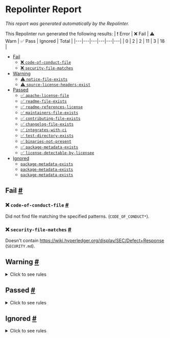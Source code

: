 # Repolinter Report

*This report was generated automatically by the Repolinter.*

This Repolinter run generated the following results:
| ❗  Error | ❌  Fail | ⚠️  Warn | ✅  Pass | Ignored | Total |
|---|---|---|---|---|---|
| 0 | 2 | 2 | 11 | 3 | 18 |

- [Fail](#user-content-fail)
  - [❌ `code-of-conduct-file`](#user-content--code-of-conduct-file)
  - [❌ `security-file-matches`](#user-content--security-file-matches)
- [Warning](#user-content-warning)
  - [⚠️ `notice-file-exists`](#user-content--notice-file-exists)
  - [⚠️ `source-license-headers-exist`](#user-content--source-license-headers-exist)
- [Passed](#user-content-passed)
  - [✅ `apache-license-file`](#user-content--apache-license-file)
  - [✅ `readme-file-exists`](#user-content--readme-file-exists)
  - [✅ `readme-references-license`](#user-content--readme-references-license)
  - [✅ `maintainers-file-exists`](#user-content--maintainers-file-exists)
  - [✅ `contributing-file-exists`](#user-content--contributing-file-exists)
  - [✅ `changelog-file-exists`](#user-content--changelog-file-exists)
  - [✅ `integrates-with-ci`](#user-content--integrates-with-ci)
  - [✅ `test-directory-exists`](#user-content--test-directory-exists)
  - [✅ `binaries-not-present`](#user-content--binaries-not-present)
  - [✅ `package-metadata-exists`](#user-content--package-metadata-exists)
  - [✅ `license-detectable-by-licensee`](#user-content--license-detectable-by-licensee)
- [Ignored](#user-content-ignored)
  - [`package-metadata-exists`](#user-content-package-metadata-exists)
  - [`package-metadata-exists`](#user-content-package-metadata-exists)
  - [`package-metadata-exists`](#user-content-package-metadata-exists)

## Fail <a href="#user-content-fail" id="fail">#</a>

### ❌ `code-of-conduct-file` <a href="#user-content--code-of-conduct-file" id="-code-of-conduct-file">#</a>

Did not find file matching the specified patterns. (`CODE_OF_CONDUCT*`).

### ❌ `security-file-matches` <a href="#user-content--security-file-matches" id="-security-file-matches">#</a>

Doesn't contain https://wiki.hyperledger.org/display/SEC/Defect+Response (`SECURITY.md`).


## Warning <a href="#user-content-warning" id="warning">#</a>

<details>
<summary>Click to see rules</summary>

### ⚠️ `notice-file-exists` <a href="#user-content--notice-file-exists" id="-notice-file-exists">#</a>

Did not find a file matching the specified patterns. (`NOTICE*`).

### ⚠️ `source-license-headers-exist` <a href="#user-content--source-license-headers-exist" id="-source-license-headers-exist">#</a>

Below is a list of files or patterns that failed:

- `client/e2e-test/startnetwork.js`: The first 5 lines do not contain the pattern(s): Copyright.
- `client/src/FabricVersion.js`: The first 5 lines do not contain the pattern(s): Copyright.
- `client/src/config.js`: The first 5 lines do not contain the pattern(s): Copyright.
- `client/src/index.js`: The first 5 lines do not contain the pattern(s): Copyright.
- `client/src/registerServiceWorker.js`: The first 5 lines do not contain the pattern(s): Copyright.
- `client/src/setupTests.js`: The first 5 lines do not contain the pattern(s): Copyright.
- `client/src/components/Container.js`: The first 5 lines do not contain the pattern(s): Copyright.
- `client/src/components/ErrorMessage.js`: The first 5 lines do not contain the pattern(s): Copyright.
- `client/src/components/ErrorMessage.spec.js`: The first 5 lines do not contain the pattern(s): Copyright.
- `client/src/components/Main.js`: The first 5 lines do not contain the pattern(s): Copyright.
- `client/src/components/Main.spec.js`: The first 5 lines do not contain the pattern(s): Copyright.
- `client/src/services/request.js`: The first 5 lines do not contain the pattern(s): Copyright.
- `client/src/state/Auth.js`: The first 5 lines do not contain the pattern(s): Copyright.
- `client/src/state/store.js`: The first 5 lines do not contain the pattern(s): Copyright.
- `client/e2e-test/specs/chaincode/chaincode.test.js`: The first 5 lines do not contain the pattern(s): Copyright.
- `client/e2e-test/specs/dashboard/dashboard.test.js`: The first 5 lines do not contain the pattern(s): Copyright.
- `client/e2e-test/specs/network/network.test.js`: The first 5 lines do not contain the pattern(s): Copyright.
- `client/e2e-test/specs/utils/helper.js`: The first 5 lines do not contain the pattern(s): Copyright.
- `client/src/components/App/App.js`: The first 5 lines do not contain the pattern(s): Copyright.
- `client/src/components/App/App.spec.js`: The first 5 lines do not contain the pattern(s): Copyright.
- `client/src/components/App/index.js`: The first 5 lines do not contain the pattern(s): Copyright.
- `client/src/components/Charts/ChartStats.js`: The first 5 lines do not contain the pattern(s): Copyright.
- `client/src/components/Charts/ChartStats.spec.js`: The first 5 lines do not contain the pattern(s): Copyright.
- `client/src/components/Charts/OrgPieChart.js`: The first 5 lines do not contain the pattern(s): Copyright.
- `client/src/components/Charts/OrgPieChart.spec.js`: The first 5 lines do not contain the pattern(s): Copyright.
- `client/src/components/Charts/TimeChart.js`: The first 5 lines do not contain the pattern(s): Copyright.
- `client/src/components/Charts/TimeChart.spec.js`: The first 5 lines do not contain the pattern(s): Copyright.
- `client/src/components/Footer/FooterView.js`: The first 5 lines do not contain the pattern(s): Copyright.
- `client/src/components/Footer/FooterView.spec.js`: The first 5 lines do not contain the pattern(s): Copyright.
- `client/src/components/Footer/index.js`: The first 5 lines do not contain the pattern(s): Copyright.
- `client/src/components/Forms/ChaincodeForm.js`: The first 5 lines do not contain the pattern(s): Copyright.
- `client/src/components/Forms/ChaincodeForm.spec.js`: The first 5 lines do not contain the pattern(s): Copyright.
- `client/src/components/Forms/ChannelForm.js`: The first 5 lines do not contain the pattern(s): Copyright.
- `client/src/components/Forms/ChannelForm.spec.js`: The first 5 lines do not contain the pattern(s): Copyright.
- `client/src/components/Header/HeaderView.js`: The first 5 lines do not contain the pattern(s): Copyright.
- `client/src/components/Header/HeaderView.spec.js`: The first 5 lines do not contain the pattern(s): Copyright.
- `client/src/components/Header/index.js`: The first 5 lines do not contain the pattern(s): Copyright.
- `client/src/components/Lists/Blocks.js`: The first 5 lines do not contain the pattern(s): Copyright.
- `client/src/components/Lists/Blocks.spec.js`: The first 5 lines do not contain the pattern(s): Copyright.
- `client/src/components/Lists/Chaincodes.js`: The first 5 lines do not contain the pattern(s): Copyright.
- `client/src/components/Lists/Chaincodes.spec.js`: The first 5 lines do not contain the pattern(s): Copyright.
- `client/src/components/Lists/Channels.js`: The first 5 lines do not contain the pattern(s): Copyright.
- `client/src/components/Lists/Channels.spec.js`: The first 5 lines do not contain the pattern(s): Copyright.
- `client/src/components/Lists/Peers.js`: The first 5 lines do not contain the pattern(s): Copyright.
- `client/src/components/Lists/Peers.spec.js`: The first 5 lines do not contain the pattern(s): Copyright.
- `client/src/components/Lists/PeersHealth.js`: The first 5 lines do not contain the pattern(s): Copyright.
- `client/src/components/Lists/PeersHealth.spec.js`: The first 5 lines do not contain the pattern(s): Copyright.
- `client/src/components/Lists/TimelineStream.js`: The first 5 lines do not contain the pattern(s): Copyright.
- `client/src/components/Lists/TimelineStream.spec.js`: The first 5 lines do not contain the pattern(s): Copyright.
- `client/src/components/Lists/Transactions.js`: The first 5 lines do not contain the pattern(s): Copyright.
- `client/src/components/Lists/Transactions.spec.js`: The first 5 lines do not contain the pattern(s): Copyright.
- `client/src/components/Lists/Users.js`: The first 5 lines do not contain the pattern(s): Copyright.
- `client/src/components/Login/Login.js`: The first 5 lines do not contain the pattern(s): Copyright.
- `client/src/components/Login/Login.spec.js`: The first 5 lines do not contain the pattern(s): Copyright.
- `client/src/components/Login/index.js`: The first 5 lines do not contain the pattern(s): Copyright.
- `client/src/components/Panels/AdminPanel.js`: The first 5 lines do not contain the pattern(s): Copyright.
- `client/src/components/Panels/AdminPanel.spec.js`: The first 5 lines do not contain the pattern(s): Copyright.
- `client/src/components/Panels/NotificationsPanel.js`: The first 5 lines do not contain the pattern(s): Copyright.
- `client/src/components/Panels/NotificationsPanel.spec.js`: The first 5 lines do not contain the pattern(s): Copyright.
- `client/src/components/Register/Register.js`: The first 5 lines do not contain the pattern(s): Copyright.
- `client/src/components/Register/Register.spec.js`: The first 5 lines do not contain the pattern(s): Copyright.
- `client/src/components/Register/index.js`: The first 5 lines do not contain the pattern(s): Copyright.
- `client/src/components/Route/Private.js`: The first 5 lines do not contain the pattern(s): Copyright.
- `client/src/components/Route/index.js`: The first 5 lines do not contain the pattern(s): Copyright.
- `client/src/components/Styled/DatePicker.js`: The first 5 lines do not contain the pattern(s): Copyright.
- `client/src/components/Styled/DatePicker.spec.js`: The first 5 lines do not contain the pattern(s): Copyright.
- `client/src/components/Styled/Modal.js`: The first 5 lines do not contain the pattern(s): Copyright.
- `client/src/components/Styled/MultiSelect.js`: The first 5 lines do not contain the pattern(s): Copyright.
- `client/src/components/Styled/Select.js`: The first 5 lines do not contain the pattern(s): Copyright.
- `client/src/components/Styled/Select.spec.js`: The first 5 lines do not contain the pattern(s): Copyright.
- `client/src/components/Styled/Table.js`: The first 5 lines do not contain the pattern(s): Copyright.
- `client/src/components/Styled/Table.spec.js`: The first 5 lines do not contain the pattern(s): Copyright.
- `client/src/components/Styled/View.js`: The first 5 lines do not contain the pattern(s): Copyright.
- `client/src/components/Styled/View.spec.js`: The first 5 lines do not contain the pattern(s): Copyright.
- `client/src/components/Theme/Theme.js`: The first 5 lines do not contain the pattern(s): Copyright.
- `client/src/components/Theme/index.js`: The first 5 lines do not contain the pattern(s): Copyright.
- `client/src/components/UsersPanal/UsersPanal.js`: The first 5 lines do not contain the pattern(s): Copyright, License.
- `client/src/components/UsersPanal/index.js`: The first 5 lines do not contain the pattern(s): Copyright.
- `client/src/components/View/BlockView.js`: The first 5 lines do not contain the pattern(s): Copyright.
- `client/src/components/View/BlockView.spec.js`: The first 5 lines do not contain the pattern(s): Copyright.
- `client/src/components/View/BlocksView.js`: The first 5 lines do not contain the pattern(s): Copyright.
- `client/src/components/View/BlocksView.spec.js`: The first 5 lines do not contain the pattern(s): Copyright.
- `client/src/components/View/ChaincodeModal.js`: The first 5 lines do not contain the pattern(s): Copyright.
- `client/src/components/View/ChaincodeModal.spec.js`: The first 5 lines do not contain the pattern(s): Copyright.
- `client/src/components/View/ChaincodeView.js`: The first 5 lines do not contain the pattern(s): Copyright.
- `client/src/components/View/ChaincodeView.spec.js`: The first 5 lines do not contain the pattern(s): Copyright.
- `client/src/components/View/ChannelsView.js`: The first 5 lines do not contain the pattern(s): Copyright.
- `client/src/components/View/ChannelsView.spec.js`: The first 5 lines do not contain the pattern(s): Copyright.
- `client/src/components/View/DashboardView.js`: The first 5 lines do not contain the pattern(s): Copyright.
- `client/src/components/View/DashboardView.spec.js`: The first 5 lines do not contain the pattern(s): Copyright.
- `client/src/components/View/LandingPage.js`: The first 5 lines do not contain the pattern(s): Copyright.
- `client/src/components/View/LandingPage.spec.js`: The first 5 lines do not contain the pattern(s): Copyright.
- `client/src/components/View/NetworkView.js`: The first 5 lines do not contain the pattern(s): Copyright.
- `client/src/components/View/NetworkView.spec.js`: The first 5 lines do not contain the pattern(s): Copyright.
- `client/src/components/View/PageNotFound.js`: The first 5 lines do not contain the pattern(s): Copyright.
- `client/src/components/View/PageNotFound.spec.js`: The first 5 lines do not contain the pattern(s): Copyright.
- `client/src/components/View/TransactionView.js`: The first 5 lines do not contain the pattern(s): Copyright.
- `client/src/components/View/TransactionView.spec.js`: The first 5 lines do not contain the pattern(s): Copyright.
- `client/src/components/View/TransactionsView.js`: The first 5 lines do not contain the pattern(s): Copyright.
- `client/src/components/View/TransactionsView.spec.js`: The first 5 lines do not contain the pattern(s): Copyright.
- `client/src/components/types/index.js`: The first 5 lines do not contain the pattern(s): Copyright.
- `client/src/services/__mocks__/request.js`: The first 5 lines do not contain the pattern(s): Copyright.
- `client/src/state/redux/index.js`: The first 5 lines do not contain the pattern(s): Copyright.
- `app/persistence/fabric/postgreSQL/db/processenv.js`: The first 5 lines do not contain the pattern(s): Copyright.
- `client/src/state/redux/auth/actions.js`: The first 5 lines do not contain the pattern(s): Copyright.
- `client/src/state/redux/auth/index.js`: The first 5 lines do not contain the pattern(s): Copyright.
- `client/src/state/redux/auth/operations.js`: The first 5 lines do not contain the pattern(s): Copyright.
- `client/src/state/redux/auth/reducers.js`: The first 5 lines do not contain the pattern(s): Copyright.
- `client/src/state/redux/auth/selectors.js`: The first 5 lines do not contain the pattern(s): Copyright.
- `client/src/state/redux/auth/tests.spec.js`: The first 5 lines do not contain the pattern(s): Copyright.
- `client/src/state/redux/auth/types.js`: The first 5 lines do not contain the pattern(s): Copyright.
- `client/src/state/redux/charts/actions.js`: The first 5 lines do not contain the pattern(s): Copyright.
- `client/src/state/redux/charts/index.js`: The first 5 lines do not contain the pattern(s): Copyright.
- `client/src/state/redux/charts/operations.js`: The first 5 lines do not contain the pattern(s): Copyright.
- `client/src/state/redux/charts/reducers.js`: The first 5 lines do not contain the pattern(s): Copyright.
- `client/src/state/redux/charts/selectors.js`: The first 5 lines do not contain the pattern(s): Copyright.
- `client/src/state/redux/charts/tests.spec.js`: The first 5 lines do not contain the pattern(s): Copyright.
- `client/src/state/redux/charts/types.js`: The first 5 lines do not contain the pattern(s): Copyright.
- `client/src/state/redux/tables/actions.js`: The first 5 lines do not contain the pattern(s): Copyright.
- `client/src/state/redux/tables/index.js`: The first 5 lines do not contain the pattern(s): Copyright.
- `client/src/state/redux/tables/operations.js`: The first 5 lines do not contain the pattern(s): Copyright.
- `client/src/state/redux/tables/reducers.js`: The first 5 lines do not contain the pattern(s): Copyright.
- `client/src/state/redux/tables/selectors.js`: The first 5 lines do not contain the pattern(s): Copyright.
- `client/src/state/redux/tables/tests.spec.js`: The first 5 lines do not contain the pattern(s): Copyright.
- `client/src/state/redux/tables/types.js`: The first 5 lines do not contain the pattern(s): Copyright.
- `client/src/state/redux/theme/actions.js`: The first 5 lines do not contain the pattern(s): Copyright.
- `client/src/state/redux/theme/index.js`: The first 5 lines do not contain the pattern(s): Copyright.
- `client/src/state/redux/theme/reducers.js`: The first 5 lines do not contain the pattern(s): Copyright.
- `client/src/state/redux/theme/selectors.js`: The first 5 lines do not contain the pattern(s): Copyright.
- `client/src/state/redux/theme/tests.spec.js`: The first 5 lines do not contain the pattern(s): Copyright.
- `client/src/state/redux/theme/types.js`: The first 5 lines do not contain the pattern(s): Copyright.

</details>

## Passed <a href="#user-content-passed" id="passed">#</a>

<details>
<summary>Click to see rules</summary>

### ✅ `apache-license-file` <a href="#user-content--apache-license-file" id="-apache-license-file">#</a>

Contains Apache License.*Version 2.0 (`LICENSE`).

### ✅ `readme-file-exists` <a href="#user-content--readme-file-exists" id="-readme-file-exists">#</a>

Found file (`README.md`).

### ✅ `readme-references-license` <a href="#user-content--readme-references-license" id="-readme-references-license">#</a>

Contains license (`README.md`).

### ✅ `maintainers-file-exists` <a href="#user-content--maintainers-file-exists" id="-maintainers-file-exists">#</a>

Found file (`MAINTAINERS.md`).

### ✅ `contributing-file-exists` <a href="#user-content--contributing-file-exists" id="-contributing-file-exists">#</a>

Found file (`CONTRIBUTING.md`).

### ✅ `changelog-file-exists` <a href="#user-content--changelog-file-exists" id="-changelog-file-exists">#</a>

Found file (`CHANGELOG.md`).

### ✅ `integrates-with-ci` <a href="#user-content--integrates-with-ci" id="-integrates-with-ci">#</a>

Found file (`ci/azure-pipelines.yml`).

### ✅ `test-directory-exists` <a href="#user-content--test-directory-exists" id="-test-directory-exists">#</a>

Found file (`app/test`).

### ✅ `binaries-not-present` <a href="#user-content--binaries-not-present" id="-binaries-not-present">#</a>

Excluded file type doesn't exist. (`**/*.exe,**/*.dll,!node_modules/**`).

### ✅ `package-metadata-exists` <a href="#user-content--package-metadata-exists" id="-package-metadata-exists">#</a>

Found file (`package.json`).

### ✅ `license-detectable-by-licensee` <a href="#user-content--license-detectable-by-licensee" id="-license-detectable-by-licensee">#</a>

Licensee identified the license for project: Apache-2.0.

</details>

## Ignored <a href="#user-content-ignored" id="ignored">#</a>

<details>
<summary>Click to see rules</summary>

### `package-metadata-exists` <a href="#user-content-package-metadata-exists" id="package-metadata-exists">#</a>

This rule was ignored for the following reason: ignored due to unsatisfied condition(s): "language=ruby"

### `package-metadata-exists` <a href="#user-content-package-metadata-exists" id="package-metadata-exists">#</a>

This rule was ignored for the following reason: ignored due to unsatisfied condition(s): "language=java"

### `package-metadata-exists` <a href="#user-content-package-metadata-exists" id="package-metadata-exists">#</a>

This rule was ignored for the following reason: ignored due to unsatisfied condition(s): "language=python"

</details>

